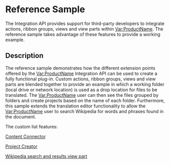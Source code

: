 Reference Sample
======
The Integration API provides support for third-party developers to integrate actions, ribbon groups, views and view parts within <Var:ProductName>. The reference sample takes advantage of these features to provide a working example.

Description
-----
The reference sample demonstrates how the different extension points offered by the <Var:ProductName> Integration API can be used to create a fully functional plug-in. Custom actions, ribbon groups, views and view parts are blended together to provide an example in which a working folder (local drive or network location) is used as a drop location for files to be translated. The <Var:ProductName> user can then see the files grouped by folders and create projects based on the name of each folder. Furthermore, this sample extends the translation editor functionality to allow the <Var:ProductName> user to search Wikipedia for words and phrases found in the document.

The custom list features:

[Content Connector](content_connector.md)

[Project Creator](project_creator.md)

[Wikipedia search and results view part](wikipedia_search.md)